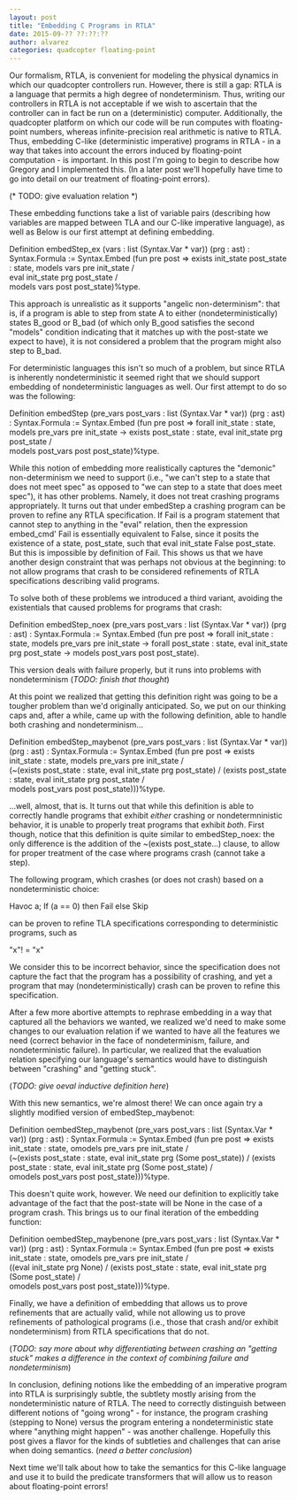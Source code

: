 ```yaml
---
layout: post
title: "Embedding C Programs in RTLA"
date: 2015-09-?? ??:??:??
author: alvarez
categories: quadcopter floating-point
---
```


Our formalism, RTLA, is convenient for modeling the physical dynamics
in which our quadcopter controllers run. However, there is still a
gap: RTLA is a language that permits a high degree of nondeterminism.
Thus, writing our controllers in RTLA is not acceptable if we wish to
ascertain that the controller can in fact be run on a (deterministic)
computer. Additionally, the quadcopter platform on which our code will
be run computes with floating-point numbers, whereas infinite-precision
real arithmetic is native to RTLA. Thus, embedding C-like
(deterministic imperative) programs in RTLA - in a way that takes into
account the errors induced by floating-point computation - is important.
In this post I'm going to begin to describe how Gregory and I implemented this.
(In a later post we'll hopefully have time to go into detail on our
treatment of floating-point errors).

(* TODO: give evaluation relation *)

These embedding functions take a list of variable pairs
(describing how variables
are mapped between TLA and our C-like imperative language), as well as
Below is our first attempt at defining embedding.

  Definition embedStep_ex (vars : list (Syntax.Var * var)) (prg : ast)
  : Syntax.Formula :=
    Syntax.Embed (fun pre post =>
                    exists init_state post_state : state,
                      models vars pre init_state /\
                      eval init_state prg post_state /\
                      models vars post post_state)%type.

This approach is unrealistic as it supports "angelic non-determinism":
that is, if a program is able to step from state A to either
(nondeterministically) states B_good or B_bad (of which only B_good
satisfies the second "models" condition indicating that it matches
up with the post-state we expect to have), it is not considered a
problem that the program might also step to B_bad.

For deterministic languages this isn't so much of a problem, but since
RTLA is inherently nondeterministic it seemed right that we should support
embedding of nondeterministic languages as well. Our first attempt to
do so was the following:

  Definition embedStep (pre_vars post_vars : list (Syntax.Var * var))
             (prg : ast)
  : Syntax.Formula :=
    Syntax.Embed (fun pre post =>
                    forall init_state : state,
                      models pre_vars pre init_state ->
                      exists post_state : state,
                        eval init_state prg post_state /\
                        models post_vars post post_state)%type.

While this notion of embedding more realistically captures the "demonic"
non-determinism we need to support (i.e., "we can't step to a state that
does not meet spec" as opposed to "we can step to a state that does meet
spec"), it has other problems.
Namely, it does not treat crashing programs appropriately. It turns out that
under embedStep a crashing program can be proven to refine any
RTLA specification. If Fail is a program statement that cannot step
to anything in the "eval" relation, then the expression
embed_cmd' Fail is essentially equivalent to False, since it posits the
existence of a state, post_state, such that
eval init_state False post_state. But this is impossible by definition of
Fail.
This shows us that we have another design constraint that was perhaps not
obvious at the beginning: to not allow programs that crash to be
considered refinements of RTLA specifications describing valid programs.

To solve both of these problems we introduced a third variant, avoiding
the existentials that caused problems for programs that crash:

  Definition embedStep_noex (pre_vars post_vars : list (Syntax.Var * var))
             (prg : ast)
  : Syntax.Formula :=
    Syntax.Embed (fun pre post =>
                    forall init_state : state,
                      models pre_vars pre init_state ->
                      forall post_state : state,
                        eval init_state prg post_state ->
                        models post_vars post post_state).

This version deals with failure properly, but it runs into problems with
nondeterminism (*TODO: finish that thought*)

At this point we realized that getting this definition right was going
to be a tougher problem than we'd originally anticipated. So, we put on
our thinking caps and, after a while, came up with the following definition,
able to handle both crashing and nondeterminism...

  Definition embedStep_maybenot (pre_vars post_vars : list (Syntax.Var * var))
             (prg : ast) : Syntax.Formula :=
    Syntax.Embed (fun pre post =>
                    exists init_state : state,
                      models pre_vars pre init_state /\
                      (~(exists post_state : state, eval init_state prg post_state) \/
                        (exists post_state : state, eval init_state prg post_state /\
                        models post_vars post post_state)))%type.

...well, almost, that is. It turns out that while this definition is able to
correctly handle programs that exhibit *either* crashing or nondetermninistic
behavior, it is unable to properly treat programs that exhibit *both*. First
though, notice that this definition is quite similar to embedStep_noex: the only
difference is the addition of the ~(exists post_state...) clause, to allow for
proper treatment of the case where programs crash (cannot take a step).

The following program, which crashes (or does not crash) based on a
nondeterministic choice:

  Havoc a; If (a == 0) then Fail else Skip

can be proven to refine TLA specifications corresponding to deterministic programs,
such as

  "x"! = "x"

We consider this to be incorrect behavior, since the specification does not
capture the fact that the program has a possibility of crashing, and yet a
program that may (nondeterministically) crash can be proven to refine
this specification.

After a few more abortive attempts to rephrase embedding in a way that captured
all the behaviors we wanted, we realized we'd need to make some changes to our
evaluation relation if we wanted to have all the features we need
(correct behavior in the face of nondeterminism, failure, and
nondeterministic failure). In particular, we realized that the
evaluation relation specifying our language's semantics would have
to distinguish between "crashing" and "getting stuck".

(*TODO: give oeval inductive definition here*)

With this new semantics, we're almost there! We can once again try
a slightly modified version of embedStep_maybenot:

  Definition oembedStep_maybenot (pre_vars post_vars : list (Syntax.Var * var))
             (prg : ast) : Syntax.Formula :=
    Syntax.Embed (fun pre post =>
                    exists init_state : state,
                      omodels pre_vars pre init_state /\
                      (~(exists post_state : state, eval init_state prg (Some post_state)) \/
                       (exists post_state : state, eval init_state prg (Some post_state) /\
                                                   omodels post_vars post post_state)))%type.


This doesn't quite work, however. We need our
definition to explicitly take advantage of the fact that the
post-state will be None in the case of a program crash. This brings
us to our final iteration of the embedding function:

  Definition oembedStep_maybenone (pre_vars post_vars : list (Syntax.Var * var))
             (prg : ast) : Syntax.Formula :=
    Syntax.Embed (fun pre post =>
                    exists init_state : state,
                      omodels pre_vars pre init_state /\
                      ((eval init_state prg None) \/
                       (exists post_state : state, eval init_state prg (Some post_state) /\
                                                   omodels post_vars post post_state)))%type.

Finally, we have a definition of embedding that allows us to prove refinements
that are actually valid, while not allowing us to prove refinements of
pathological programs (i.e., those that crash and/or exhibit nondeterminism)
from RTLA specifications that do not.

(*TODO: say more about why differentiating between crashing an "getting stuck"
makes a difference in the context of combining failure and nondeterminism*)

In conclusion, defining notions like the embedding of an imperative
program into RTLA is surprisingly subtle, the subtlety mostly arising
from the nondeterministic nature of RTLA. The need to correctly
distinguish between different notions of "going wrong" - for instance,
the program crashing (stepping to None) versus the program entering
a nondeterministic state where "anything might happen" - was another challenge.
Hopefully this post gives a flavor for the kinds of subtleties and challenges
that can arise when doing semantics. (*need a better conclusion*)

Next time we'll talk about how to take the semantics for this C-like language
and use it to build the predicate transformers that will allow us to reason
about floating-point errors!
